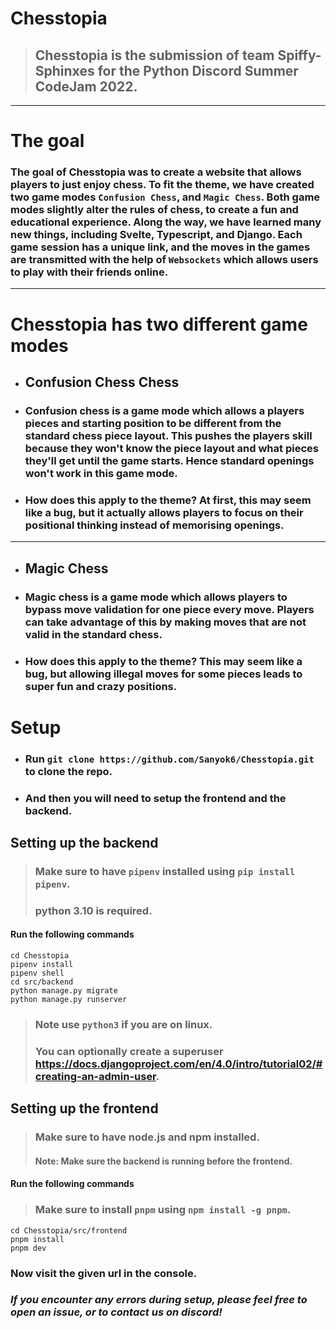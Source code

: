 # Chesstopia

> ## Chesstopia is the submission of team Spiffy-Sphinxes for the Python Discord Summer CodeJam 2022.

____

# The goal

### The goal of Chesstopia was to create a website that allows players to just enjoy chess. To fit the theme, we have created two game modes `Confusion Chess`, and `Magic Chess`. Both game modes slightly alter the rules of chess, to create a fun and educational experience. Along the way, we have learned many new things, including Svelte, Typescript, and Django. Each game session has a unique link, and the moves in the games are transmitted with the help of `Websockets` which allows users to play with their friends online.

____
# Chesstopia has two different game modes

- ## Confusion Chess Chess

- ### Confusion chess is a game mode which allows a players pieces and starting position to be different from the standard chess piece layout. This pushes the players skill because they won't know the piece layout and what pieces they'll get until the game starts. Hence standard openings won't work in this game mode.

- ### How does this apply to the theme? At first, this may seem like a bug, but it actually allows players to focus on their positional thinking instead of memorising openings.

____

- ## Magic Chess

- ### Magic chess is a game mode which allows players to bypass move validation for one piece every move. Players can take advantage of this by making moves that are not valid in the standard chess.

- ### How does this apply to the theme? This may seem like a bug, but allowing illegal moves for some pieces leads to super fun and crazy positions.


# Setup

- ### Run `git clone https://github.com/Sanyok6/Chesstopia.git` to clone the repo.

- ### And then you will need to setup the frontend and the backend.

## Setting up the backend
> ### Make sure to have `pipenv` installed using `pip install pipenv`.
> ### python 3.10 is required.

#### Run the following commands
```
cd Chesstopia
pipenv install
pipenv shell
cd src/backend
python manage.py migrate
python manage.py runserver
```

> ### Note use `python3` if you are on linux.
> ### You can optionally create a superuser https://docs.djangoproject.com/en/4.0/intro/tutorial02/#creating-an-admin-user.

## Setting up the frontend
> ### Make sure to have node.js and npm installed.
> #### Note: Make sure the backend is running before the frontend.

#### Run the following commands

> ### Make sure to install `pnpm` using `npm install -g pnpm`.
```
cd Chesstopia/src/frontend
pnpm install
pnpm dev
```

### Now visit the given url in the console.

### *If you encounter any errors during setup, please feel free to open an issue, or to contact us on discord!*
